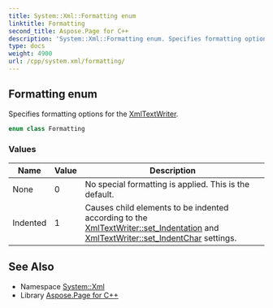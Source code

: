 ```yaml
---
title: System::Xml::Formatting enum
linktitle: Formatting
second_title: Aspose.Page for C++
description: 'System::Xml::Formatting enum. Specifies formatting options for the XmlTextWriter in C++.'
type: docs
weight: 4900
url: /cpp/system.xml/formatting/
---
```

## Formatting enum


Specifies formatting options for the [XmlTextWriter](../xmltextwriter/).

```cpp
enum class Formatting
```

### Values

| Name | Value | Description |
| --- | --- | --- |
| None | 0 | No special formatting is applied. This is the default. |
| Indented | 1 | Causes child elements to be indented according to the [XmlTextWriter::set_Indentation](../xmltextwriter/set_indentation/) and [XmlTextWriter::set_IndentChar](../xmltextwriter/set_indentchar/) settings. |

## See Also

* Namespace [System::Xml](../)
* Library [Aspose.Page for C++](../../)
